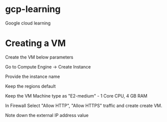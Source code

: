 # gcp-learning
Google cloud learning


# Creating a VM 

Create the VM below parameters


Go to Compute Engine -> Create Instance 


Provide the instance name


Keep the regions default


Keep the VM Machine type as "E2-medium" - 1 Core CPU, 4 GB RAM


In Firewall Select "Allow HTTP", "Allow HTTPS" traffic and create create VM.


Note down the external IP address value 